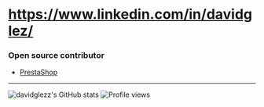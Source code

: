 # https://www.linkedin.com/in/davidglez/

### Open source contributor
- [PrestaShop](https://contributors.prestashop.com/#davidglezz)

-----

![davidglezz's GitHub stats](https://github-readme-stats.vercel.app/api?username=davidglezz&show_icons=true)
![Profile views](https://komarev.com/ghpvc/?username=davidglezz&color=green)
